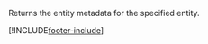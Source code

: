 Returns the entity metadata for the specified entity.

[!INCLUDE[footer-include](../../../../../../includes/footer-banner.md)]